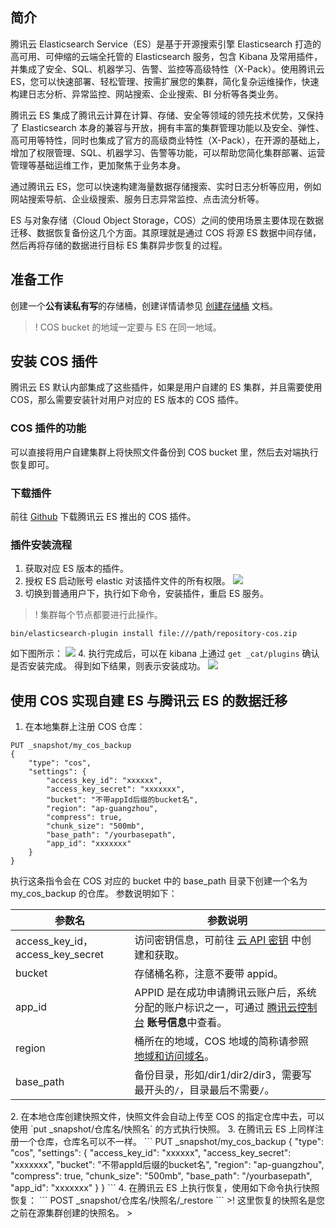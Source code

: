 ## 简介

腾讯云 Elasticsearch Service（ES）是基于开源搜索引擎 Elasticsearch 打造的高可用、可伸缩的云端全托管的 Elasticsearch 服务，包含 Kibana 及常用插件，并集成了安全、SQL、机器学习、告警、监控等高级特性（X-Pack）。使用腾讯云 ES，您可以快速部署、轻松管理、按需扩展您的集群，简化复杂运维操作，快速构建日志分析、异常监控、网站搜索、企业搜索、BI 分析等各类业务。 

腾讯云 ES 集成了腾讯云计算在计算、存储、安全等领域的领先技术优势，又保持了 Elasticsearch 本身的兼容与开放，拥有丰富的集群管理功能以及安全、弹性、高可用等特性，同时也集成了官方的高级商业特性（X-Pack），在开源的基础上，增加了权限管理、SQL、机器学习、告警等功能，可以帮助您简化集群部署、运营管理等基础运维工作，更加聚焦于业务本身。

通过腾讯云 ES，您可以快速构建海量数据存储搜索、实时日志分析等应用，例如网站搜索导航、企业级搜索、服务日志异常监控、点击流分析等。

ES 与对象存储（Cloud Object Storage，COS）之间的使用场景主要体现在数据迁移、数据恢复备份这几个方面。其原理就是通过 COS 将源 ES 数据中间存储，然后再将存储的数据进行目标 ES 集群异步恢复的过程。

## 准备工作

创建一个**公有读私有写**的存储桶，创建详情请参见 [创建存储桶](https://cloud.tencent.com/document/product/436/13309) 文档。

>! COS bucket 的地域一定要与 ES 在同一地域。
>

## 安装 COS 插件

腾讯云 ES 默认内部集成了这些插件，如果是用户自建的 ES 集群，并且需要使用 COS，那么需要安装针对用户对应的 ES 版本的 COS 插件。


### COS 插件的功能

可以直接将用户自建集群上将快照文件备份到 COS bucket 里，然后去对端执行恢复即可。

### 下载插件

前往 [Github](https://github.com/tencentyun/elasticsearch-repository-cos) 下载腾讯云 ES 推出的 COS 插件。


### 插件安装流程

1. 获取对应 ES 版本的插件。
2. 授权 ES 启动账号 elastic 对该插件文件的所有权限。
![](https://qcloudimg.tencent-cloud.cn/raw/ac4d492b482dc76cf851b770e111c22f.png)
3. 切换到普通用户下，执行如下命令，安装插件，重启 ES 服务。
>! 集群每个节点都要进行此操作。
>
```
bin/elasticsearch-plugin install file:///path/repository-cos.zip
```
如下图所示：
![](https://qcloudimg.tencent-cloud.cn/raw/53a223c9d494fed3f7708c2f4adad419.png)
4. 执行完成后，可以在 kibana 上通过 `get _cat/plugins` 确认是否安装完成。
得到如下结果，则表示安装成功。
![](https://qcloudimg.tencent-cloud.cn/raw/d94b098c6e90f83cc8eb98009eeab5e1.png)

## 使用 COS 实现自建 ES 与腾讯云 ES 的数据迁移

1. 在本地集群上注册 COS 仓库：
```
PUT _snapshot/my_cos_backup
{
    "type": "cos",
    "settings": {
        "access_key_id": "xxxxxx",
        "access_key_secret": "xxxxxxx",
        "bucket": "不带appId后缀的bucket名",
        "region": "ap-guangzhou",
        "compress": true,
        "chunk_size": "500mb",
        "base_path": "/yourbasepath",
        "app_id": "xxxxxxx" 
    }
}
```
执行这条指令会在 COS 对应的 bucket 中的 base_path 目录下创建一个名为 my_cos_backup 的仓库。
参数说明如下：
<table>
<thead>
<tr>
<th>参数名</th>
<th>参数说明</th>
</tr>
</thead>
<tbody><tr>
<td>access_key_id，access_key_secret</td>
<td>访问密钥信息，可前往 <a href="https://console.cloud.tencent.com/capi">云 API 密钥</a> 中创建和获取。</td>
</tr>
<tr>
<td>bucket</td>
<td>存储桶名称，注意不要带 appid。</td>
</tr>
<tr>
<td>app_id</td>
<td>APPID 是在成功申请腾讯云账户后，系统分配的账户标识之一，可通过 <a href="https://console.cloud.tencent.com/developer">腾讯云控制台</a> <strong>账号信息</strong>中查看。</td>
</tr>
<tr>
<td>region</td>
<td>桶所在的地域，COS 地域的简称请参照 <a href="https://www.qcloud.com/document/product/436/6224">地域和访问域名</a>。</td>
</tr>
<tr>
<td>base_path</td>
<td>备份目录，形如/dir1/dir2/dir3，需要写最开头的<code>/</code>，目录最后不需要<code>/</code>。</td>
</tr>
</tbody></table>
2. 在本地仓库创建快照文件，快照文件会自动上传至 COS 的指定仓库中去，可以使用 `put _snapshot/仓库名/快照名` 的方式执行快照。
3. 在腾讯云 ES 上同样注册一个仓库，仓库名可以不一样。
```
PUT _snapshot/my_cos_backup
{
    "type": "cos",
    "settings": {
        "access_key_id": "xxxxxx",
        "access_key_secret": "xxxxxxx",
        "bucket": "不带appId后缀的bucket名",
        "region": "ap-guangzhou",
        "compress": true,
        "chunk_size": "500mb",
        "base_path": "/yourbasepath",
        "app_id": "xxxxxxx" 
    }
}
```
4. 在腾讯云 ES 上执行恢复，使用如下命令执行快照恢复：
```
POST _snapshot/仓库名/快照名/_restore
```
>! 这里恢复的快照名是您之前在源集群创建的快照名。
>


